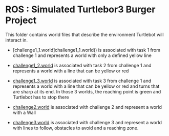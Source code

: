 # ROS : Simulated Turtlebor3 Burger Project

This folder contains world files that describe the environment Turtlebot will interact in.

  - [challenge1_1.world]challenge1_1.world() is associated with task 1 from challenge 1 and represents a world with only a defined yellow line
  - [challenge1_2.world](challenge1_2.world) is associated with task 2 from challenge 1 and represents a world with a line that can be yellow or red
  - [challenge1_3.world](challenge1_3.world) is associated with task 3 from challenge 1 and represents a world with a line that can be yellow or red and turns that are sharp at its end.
  In those 3 worlds, the reaching point is green and Turtlebot has to stop there

  - [challenge2.world](challenge2.world) is associated with challenge 2 and represent a world with a Wall
  - [challenge3.world](challenge3.world) is associated with challenge 3 and represent a world with lines to follow, obstacles to avoid and a reaching zone.
